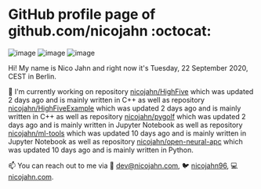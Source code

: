 # GitHub profile page of <!-- github -->github.com/nicojahn<!-- github --> :octocat:

![image](https://img.shields.io/badge/in%20progress%20since-aug.%201996-blue?style=flat) ![image](https://img.shields.io/badge/runs%20on-caffeine-brown?style=flat&logo=buy-me-a-coffee&logoColor=brown) ![image](https://img.shields.io/badge/homepage-blank-white?style=flat&?link=https://nicojahn.com&link=https://nicojahn.com)

Hi! My name is <!-- name -->Nico Jahn<!-- name --> and right now it's <!-- date -->Tuesday, 22 September 2020, CEST<!-- date --> in <!-- city -->Berlin<!-- city -->.

🔭 I'm currently working on <!-- projects -->repository [nicojahn/HighFive](https://github.com/nicojahn/HighFive) which was updated 2 days ago and is mainly written in C++ as well as repository [nicojahn/HighFiveExample](https://github.com/nicojahn/HighFiveExample) which was updated 2 days ago and is mainly written in C++ as well as repository [nicojahn/pygolf](https://github.com/nicojahn/pygolf) which was updated 2 days ago and is mainly written in Jupyter Notebook as well as repository [nicojahn/ml-tools](https://github.com/nicojahn/ml-tools) which was updated 10 days ago and is mainly written in Jupyter Notebook as well as repository [nicojahn/open-neural-apc](https://github.com/nicojahn/open-neural-apc) which was updated 10 days ago and is mainly written in Python<!-- projects -->.

📫 You can reach out to me via <!-- contact -->:email: dev@nicojahn.com, :bird: [nicojahn96](https://twitter.com/nicojahn96), :computer: [nicojahn.com](https://nicojahn.com)<!-- contact -->.
